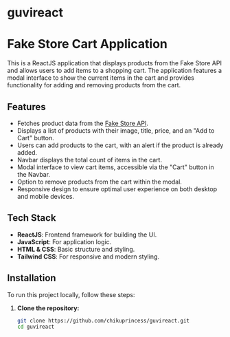 # guvireact
# Fake Store Cart Application

This is a ReactJS application that displays products from the Fake Store API and allows users to add items to a shopping cart. The application features a modal interface to show the current items in the cart and provides functionality for adding and removing products from the cart.

## Features

- Fetches product data from the [Fake Store API](https://fakestoreapi.com/).
- Displays a list of products with their image, title, price, and an "Add to Cart" button.
- Users can add products to the cart, with an alert if the product is already added.
- Navbar displays the total count of items in the cart.
- Modal interface to view cart items, accessible via the "Cart" button in the Navbar.
- Option to remove products from the cart within the modal.
- Responsive design to ensure optimal user experience on both desktop and mobile devices.

## Tech Stack

- **ReactJS**: Frontend framework for building the UI.
- **JavaScript**: For application logic.
- **HTML & CSS**: Basic structure and styling.
- **Tailwind CSS**: For responsive and modern styling.

## Installation

To run this project locally, follow these steps:

1. **Clone the repository:**
   ```bash
   git clone https://github.com/chikuprincess/guvireact.git
   cd guvireact
